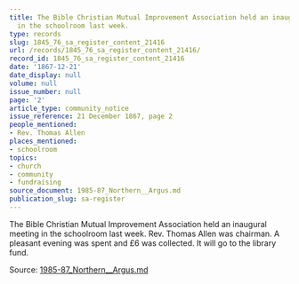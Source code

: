 ```yaml
---
title: The Bible Christian Mutual Improvement Association held an inaugural meeting
  in the schoolroom last week.
type: records
slug: 1845_76_sa_register_content_21416
url: /records/1845_76_sa_register_content_21416/
record_id: 1845_76_sa_register_content_21416
date: '1867-12-21'
date_display: null
volume: null
issue_number: null
page: '2'
article_type: community_notice
issue_reference: 21 December 1867, page 2
people_mentioned:
- Rev. Thomas Allen
places_mentioned:
- schoolroom
topics:
- church
- community
- fundraising
source_document: 1985-87_Northern__Argus.md
publication_slug: sa-register
---
```


The Bible Christian Mutual Improvement Association held an inaugural meeting in the schoolroom last week.  Rev. Thomas Allen was chairman.  A pleasant evening was spent and £6 was collected.  It will go to the library fund.

Source: [1985-87_Northern__Argus.md](/downloads/markdown/1985-87_Northern__Argus.md)
